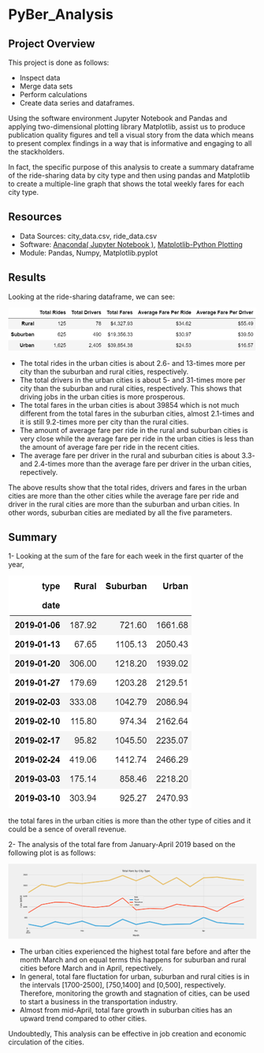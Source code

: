 # PyBer_Analysis

## Project Overview
This project is done as follows: 
   - Inspect data
   - Merge data sets
   - Perform calculations
   - Create data series and dataframes.
   
 Using the software environment Jupyter Notebook and Pandas and applying two-dimensional plotting library Matplotlib, assist us to produce publication quality figures
 and tell a visual story from the data which means to present complex findings in a way that is informative and engaging to all the stackholders. 
 
 In fact, the specific purpose of this analysis to create a summary dataframe of the ride-sharing data by city type and then using pandas and Matplotlib to create 
 a multiple-line graph that shows the total weekly fares for each city type. 
   
  

## Resources
- Data Sources: city_data.csv, ride_data.csv
- Software: [Anaconda( Jupyter Notebook )](https://www.anaconda.com/products/individual), [Matplotlib-Python Plotting](https://matplotlib.org/) 
- Module: Pandas, Numpy, Matplotlib.pyplot

## Results
Looking at the ride-sharing dataframe, we can see:


![here](https://github.com/halmasieh/PyBer_Analysis/blob/main/ride_sharing_data.PNG)



   - The total rides in the urban cities is about 2.6- and 13-times more per city than the suburban and rural cities, respectively.
   - The total drivers in the urban cities is about 5- and 31-times more per city than the suburban and rural cities, respectively. This shows that driving jobs
   in the urban cities is more prosperous.
   - The total fares in the urban cities is about 39854 which is not much different from the total fares in the suburban cities, almost 2.1-times and it is still
   9.2-times more per city than the rural cities.
   - The amount of average fare per ride in the rural and suburban cities is very close while the average fare per ride in the urban cities is less than the 
   amount of average fare per ride in the recent cities.
   - The average fare per driver in the rural and suburban cities is about 3.3- and 2.4-times more than the average fare per driver in the urban cities, repectively.

The above results show that the total rides, drivers and fares in the urban cities are more than the other cities while the average fare per ride and driver in the rural 
cities are more than the suburban and urban cities. In other words, suburban cities are mediated by all the five parameters.

## Summary
1- Looking at the sum of the fare for each week in the first quarter of the year, 



![here](https://github.com/halmasieh/PyBer_Analysis/blob/main/sum_fare.PNG)



the total fares in the urban cities is more than the other type of cities and it could be a sence of overall revenue.

2- The analysis of the total fare from January-April 2019 based on the following plot is as follows:



![here](https://github.com/halmasieh/PyBer_Analysis/blob/main/PyBer_fare_summary.png)


   - The urban cities experienced the highest total fare before and after the month March and on equal terms this happens 
 for suburban and rural cities before March and in April, repectively. 
   - In general, total fare fluctation for urban, suburban and rural cities is in the intervals [1700-2500], [750,1400] and [0,500], respectively. Therefore, 
   monitoring the growth and stagnation of cities, can be used to start a business in the transportation industry.   
   - Almost from mid-April, total fare growth in suburban cities has an upward trend compared to other cities.
   
 
 Undoubtedly, This analysis can be effective in job creation and economic circulation of the cities.
